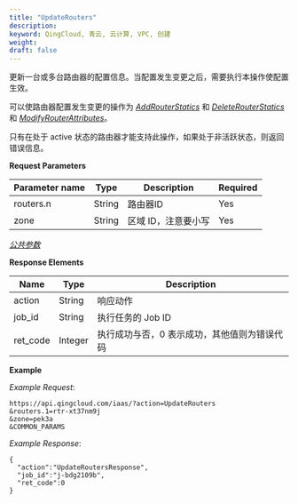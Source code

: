 ```yaml
---
title: "UpdateRouters"
description: 
keyword: QingCloud, 青云, 云计算, VPC, 创建
weight: 
draft: false
---
```




更新一台或多台路由器的配置信息。当配置发生变更之后，需要执行本操作使配置生效。

可以使路由器配置发生变更的操作为 [_AddRouterStatics_](../add_router_statics/) 和 [_DeleteRouterStatics_](../delete_router_statics/) 和 [_ModifyRouterAttributes_](../modify_router_attributes/)。

只有在处于 active 状态的路由器才能支持此操作，如果处于非活跃状态，则返回错误信息。

**Request Parameters**

| Parameter name | Type | Description | Required |
| --- | --- | --- | --- |
| routers.n | String | 路由器ID | Yes |
| zone | String | 区域 ID，注意要小写 | Yes |

[_公共参数_](../../../parameters/)

**Response Elements**

| Name | Type | Description |
| --- | --- | --- |
| action | String | 响应动作 |
| job_id | String | 执行任务的 Job ID |
| ret_code | Integer | 执行成功与否，0 表示成功，其他值则为错误代码 |

**Example**

_Example Request_:

```
https://api.qingcloud.com/iaas/?action=UpdateRouters
&routers.1=rtr-xt37nm9j
&zone=pek3a
&COMMON_PARAMS
```

_Example Response_:

```
{
  "action":"UpdateRoutersResponse",
  "job_id":"j-bdg2109b",
  "ret_code":0
}
```
